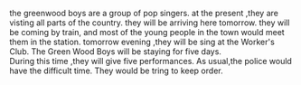 the greenwood boys are a group of pop singers. 
at the present ,they are visting all parts of the country. 
they will be arriving here tomorrow. 
they will be coming by train, and most of the young people in the town would meet them in the station.
tomorrow evening ,they will be sing at the Worker's Club.
The Green Wood Boys will be staying for five days.  
During this time ,they will give five performances. 
As usual,the police would have the difficult time. 
They would be tring to keep order.


